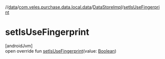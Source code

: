 //[data](../../../index.md)/[com.veles.purchase.data.local.data](../index.md)/[DataStoreImpl](index.md)/[setIsUseFingerprint](set-is-use-fingerprint.md)

# setIsUseFingerprint

[androidJvm]\
open override fun [setIsUseFingerprint](set-is-use-fingerprint.md)(value: [Boolean](https://kotlinlang.org/api/latest/jvm/stdlib/kotlin/-boolean/index.html))
